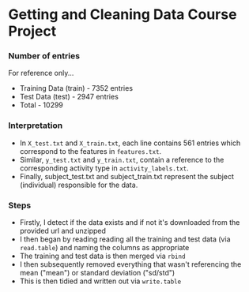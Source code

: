 # Getting and Cleaning Data Course Project

### Number of entries

For reference only...

- Training Data (train) - 7352 entries
- Test Data (test) - 2947 entries
- Total - 10299

### Interpretation

- In `X_test.txt` and `X_train.txt`, each line contains 561 entries which correspond to the features in `features.txt`.
- Similar, `y_test.txt` and `y_train.txt`, contain a reference to the corresponding activity type in `activity_labels.txt`.
- Finally, subject_test.txt and subject_train.txt represent the subject (individual) responsible for the data.

### Steps

- Firstly, I detect if the data exists and if not it's downloaded from the provided url and unzipped 
- I then began by reading reading all the training and test data (via `read.table`) and naming the columns as appropriate
- The training and test data is then merged via `rbind`
- I then subsequently removed everything that wasn't referencing the mean ("mean") or standard deviation ("sd/std")
- This is then tidied and written out via `write.table`